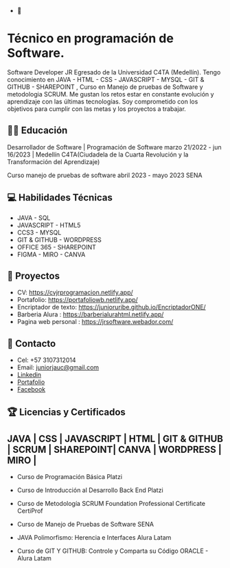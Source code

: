 - 👋 <Hola Mundo>
<h1>Técnico en programación de Software.</h1>

 Software Developer JR Egresado de la Universidad C4TA (Medellín). Tengo conocimiento en JAVA - HTML - CSS - JAVASCRIPT - MYSQL - GIT & GITHUB - SHAREPOINT , Curso en Manejo de pruebas de Software y metodologia SCRUM. Me gustan los retos estar en constante evolución y aprendizaje con las últimas tecnologías. Soy comprometido con los objetivos para cumplir con las metas y los proyectos a trabajar.

## :man_student:  Educación
Desarrollador de Software | Programación de Software
marzo 21/2022 - jun 16/2023 | Medellín
C4TA(Ciudadela de la Cuarta Revolución y la Transformación del Aprendizaje)

Curso manejo de pruebas de software 
abril 2023 - mayo 2023
SENA

## :computer:  Habilidades Técnicas
- JAVA - SQL
- JAVASCRIPT - HTML5
- CCS3 - MYSQL
- GIT & GITHUB - WORDPRESS
- OFFICE 365 - SHAREPOINT
- FIGMA - MIRO - CANVA


## :pencil:  Proyectos 
 -  CV: https://cvjrprogramacion.netlify.app/
 - Portafolio: https://portafoliowb.netlify.app/
 - Encriptador de texto: https://junioruribe.github.io/EncriptadorONE/
 - Barberia Alura : https://barberialurahtml.netlify.app/
 - Pagina web personal : https://jrsoftware.webador.com/
  
## :pushpin:  Contacto
- Cel: +57 3107312014
- Email: <a href="juniorjauc@gmail.com" target="_blank">juniorjauc@gmail.com</a>
- <a href="https://www.linkedin.com/in/programadorjr/">Linkedin</a>
- <a href="portafoliowb.netlify.app">Portafolio</a>
- <a href="https://www.facebook.com/junioruribec">Facebook</a>


## :trophy: Licencias y Certificados

## JAVA | CSS | JAVASCRIPT | HTML | GIT & GITHUB | SCRUM | SHAREPOINT| CANVA | WORDPRESS | MIRO |

- Curso de Programación Básica Platzi

- Curso de Introducción al Desarrollo Back End Platzi

- Curso de Metodología SCRUM Foundation Professional Certificate CertiProf

- Curso de Manejo de Pruebas de Software SENA

-  JAVA Polimorfismo: Herencia e Interfaces Alura Latam

- Curso de GIT Y GITHUB: Controle y Comparta su Código ORACLE - Alura Latam

<!---
junioruribe/junioruribe is a ✨ special ✨ repository because its `README.md` (this file) appears on your GitHub profile.
You can click the Preview link to take a look at your changes.
--->
